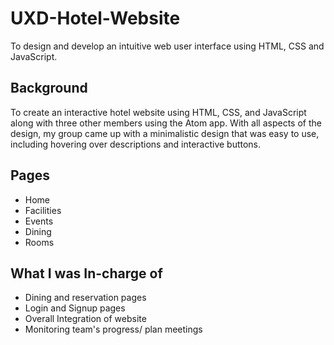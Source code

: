 # UXD-Hotel-Website
To design and develop an intuitive web user interface using HTML, CSS and JavaScript.

## Background
To create an interactive hotel website using HTML, CSS, and JavaScript along with three other members using the Atom app. With all aspects of the design, my group came up with a minimalistic design that was easy to use, including hovering over descriptions and interactive buttons.

## Pages
- Home 
- Facilities 
- Events
- Dining
- Rooms

## What I was In-charge of
- Dining and reservation pages
- Login and Signup pages
- Overall Integration of website
- Monitoring team's progress/ plan meetings
